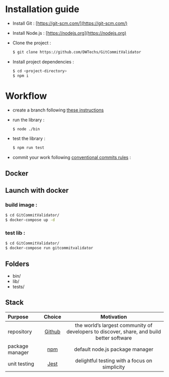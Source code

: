 # Installation guide

- Install Git : [https://git-scm.com/](https://git-scm.com/)

- Install Node.js : [https://nodejs.org](https://nodejs.org)

- Clone the project :

  ```bash
  $ git clone https://github.com/DWTechs/GitCommitValidator
  ```

- Install project dependencies :

  ```bash
  $ cd <project-directory>
  $ npm i
  ```

# Workflow

- create a branch following [these instructions](https://dwtechs.github.io/efficient-git/branch/)

- run the library :

  ```bash
  $ node ./bin
  ```

- test the library :

  ```bash
  $ npm run test
  ```

- commit your work following [conventional commits rules](https://dwtechs.github.io/efficient-git/conventional-commit/) :

## Docker

## Launch with docker
 
### build image : 
```bash
$ cd GitCommitValidator/
$ docker-compose up -d
```

### test lib : 
```bash
$ cd GitCommitValidator/
$ docker-compose run gitcommitvalidator
```


## Folders

- bin/
- lib/
- tests/

## Stack

| Purpose         |                Choice                |                                        Motivation                                         |
| :-------------- | :----------------------------------: | :---------------------------------------------------------------------------------------: |
| repository      |    [Github](https://github.com/)     | the world’s largest community of developers to discover, share, and build better software |
| package manager | [npm](https://www.npmjs.com/get-npm) |                              default node.js package manager                              |
| unit testing    |      [Jest](https://jestjs.io/)      |                       delightful testing with a focus on simplicity                       |
